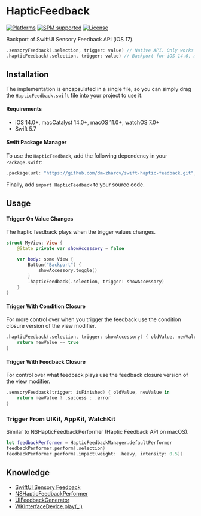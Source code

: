 # HapticFeedback

[![Platforms](https://img.shields.io/badge/platforms-_iOS_|_macOS_|_watchOS-lightgrey.svg?style=flat)](https://developer.apple.com/resources/)
[![SPM supported](https://img.shields.io/badge/SPM-supported-DE5C43.svg?style=flat)](https://swift.org/package-manager)
[![License](https://img.shields.io/badge/license-MIT-blue.svg?style=flat)](http://mit-license.org)

Backport of SwiftUI Sensory Feedback API (iOS 17).

```swift
.sensoryFeedback(.selection, trigger: value) // Native API. Only works on iOS 17.0, macOS 14.0, watchOS 10.0
.hapticFeedback(.selection, trigger: value) // Backport for iOS 14.0, macOS 11.0, watchOS 7.0
```


## Installation

The implementation is encapsulated in a single file, so you can simply drag the `HapticFeedback.swift` file into your project to use it.

#### Requirements

* iOS 14.0+, macCatalyst 14.0+, macOS 11.0+, watchOS 7.0+
* Swift 5.7

#### Swift Package Manager

To use the `HapticFeedback`, add the following dependency in your `Package.swift`:
```swift
.package(url: "https://github.com/dm-zharov/swift-haptic-feedback.git", from: "1.0.0")
```

Finally, add `import HapticFeedback` to your source code.

## Usage

#### Trigger On Value Changes

The haptic feedback plays when the trigger values changes.

```swift
struct MyView: View {
    @State private var showAccessory = false

    var body: some View {
        Button("Backport") {
            showAccessory.toggle()
        }
        .hapticFeedback(.selection, trigger: showAccessory)
    }
}
```

#### Trigger With Condition Closure

For more control over when you trigger the feedback use the condition closure version of the view modifier.

```swift
.hapticFeedback(.selection, trigger: showAccessory) { oldValue, newValue in
    return newValue == true
}
```

#### Trigger With Feedback Closure

For control over what feedback plays use the feedback closure version of the view modifier.

```swift
.sensoryFeedback(trigger: isFinished) { oldValue, newValue in
    return newValue ? .success : .error
}
```

### Trigger From UIKit, AppKit, WatchKit

Similar to NSHapticFeedbackPerformer (Haptic Feedback API on macOS).

```swift
let feedbackPerformer = HapticFeedbackManager.defaultPerformer
feedbackPerformer.perform(.selection)
feedbackPerformer.perform(.impact(weight: .heavy, intensity: 0.5))
```

## Knowledge

* [SwiftUI Sensory Feedback](https://useyourloaf.com/blog/swiftui-sensory-feedback/)
* [NSHapticFeedbackPerformer](https://developer.apple.com/documentation/appkit/nshapticfeedbackperformer)
* [UIFeedbackGenerator](https://developer.apple.com/documentation/uikit/uifeedbackgenerator)
* [WKInterfaceDevice.play(_:)](https://developer.apple.com/documentation/watchkit/wkinterfacedevice/1628128-play)
